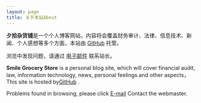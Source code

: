 ```yaml
---
layout: page
title: 关于本站About
---
```


**夕拾杂货铺**是一个个人博客网站，内容将会覆盖财务审计、法律、信息技术、新闻、个人感想等多个方面，本站由 [GitHub](https://github.com/) 托管。

浏览中发现问题，请通过 [电子邮件](mailto://kpsmilee@outlook.com) 联系站长。



**Smile Grocery Store** is a personal blog site, which will cover financial audit, law, information technology, news, personal feelings and other aspects，This site is hosted by[GitHub](https://github.com/) .

Problems found in browsing, please click [E-mail](mailto://kpsmilee@outlook.com) Contact the webmaster.